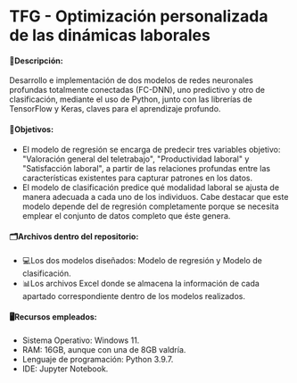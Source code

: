 # TFG - Optimización personalizada de las dinámicas laborales
#### 📍Descripción: 
Desarrollo e implementación de dos modelos de redes neuronales profundas totalmente conectadas (FC-DNN), uno predictivo y otro de clasificación, mediante el uso de Python, junto con las librerías de TensorFlow y Keras, claves para el aprendizaje profundo.

#### 🎯Objetivos:
- El modelo de regresión se encarga de predecir tres variables objetivo: "Valoración general del teletrabajo", "Productividad laboral" y "Satisfacción laboral", a partir de las relaciones profundas entre las características existentes para capturar patrones en los datos.
- El modelo de clasificación predice qué modalidad laboral se ajusta de manera adecuada a cada uno de los individuos. Cabe destacar que este modelo depende del de regresión completamente porque se necesita emplear el conjunto de datos completo que éste genera.

#### 🗂️Archivos dentro del repositorio:
- 💻Los dos modelos diseñados: Modelo de regresión y Modelo de clasificación.
- 📊Los archivos Excel donde se almacena la información de cada apartado correspondiente dentro de los modelos realizados.

#### 🖥Recursos empleados:
- Sistema Operativo: Windows 11.
- RAM: 16GB, aunque con una de 8GB valdría.
- Lenguaje de programación: Python 3.9.7.
- IDE: Jupyter Notebook.
